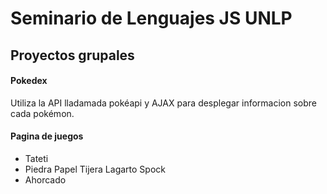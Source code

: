 # Seminario de Lenguajes JS UNLP

## Proyectos grupales

#### Pokedex

Utiliza la API lladamada pokéapi y AJAX para desplegar informacion sobre cada pokémon.

#### Pagina de juegos

* Tateti 
* Piedra Papel Tijera Lagarto Spock
* Ahorcado
